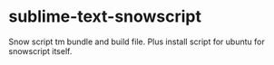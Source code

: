 sublime-text-snowscript
=======================

Snow script tm bundle and build file. Plus install script for ubuntu for snowscript itself.
